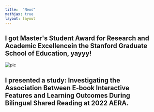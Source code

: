 ```yaml
---
title:  "News"
mathjax: true
layout: layout
---
```


##  I got Master's Student Award for Research and Academic Excellencein the Stanford Graduate School of Education, yayyy!

![pic](./award.png)


## I presented a study: Investigating the Association Between E-book Interactive Features and Learning Outcomes During Bilingual Shared Reading at 2022 AERA.

